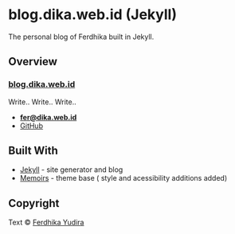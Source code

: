 # blog.dika.web.id (Jekyll)

The personal blog of Ferdhika built in Jekyll. 

## Overview

### [blog.dika.web.id](https://blog.dika.web.id)

Write.. Write.. Write..

- **[fer@dika.web.id](mailto:fer@dika.web.id)**
- [GitHub](https://github.com/ferdhika31)


## Built With
*  [Jekyll](https://jekyllrb.com/) - site generator and blog
*  [Memoirs](https://www.wowthemes.net/) - theme base ( style and acessibility additions added)

## Copyright

Text © [Ferdhika Yudira](https://dika.web.id)